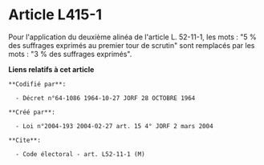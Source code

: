 # Article L415-1

Pour l'application du deuxième alinéa de l'article L. 52-11-1, les mots : "5 % des suffrages exprimés au premier tour de
scrutin" sont remplacés par les mots : "3 % des suffrages exprimés".

**Liens relatifs à cet article**

	**Codifié par**:

	  - Décret n°64-1086 1964-10-27 JORF 28 OCTOBRE 1964

	**Créé par**:

	  - Loi n°2004-193 2004-02-27 art. 15 4° JORF 2 mars 2004

	**Cite**:

	  - Code électoral - art. L52-11-1 (M)
